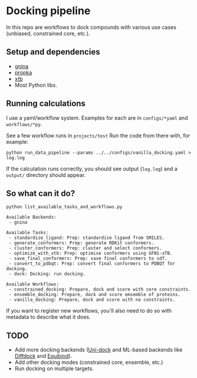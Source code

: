 # Docking pipeline

In this repo are workflows to dock compounds with various use cases (unbiased, constrained core, etc.). 

## Setup and dependencies

* [gnina](https://github.com/gnina/)
* [propka](https://propka.readthedocs.io/en/latest/)
* [xtb](https://xtb-docs.readthedocs.io/en/latest/setup.html)
* Most Python libs.

## Running calculations

I use a yaml/workflow system. Examples for each are in `configs/*yaml` and `workflows/*py`.

See a few workflow runs in `projects/test` Run the code from there with, for example:

`python run_data_pipeline --params ../../configs/vanilla_docking.yaml > log.log`

If the calculation runs correctly, you should see output (`log.log`) and a `output/` directory should appear.

## So what can it do?

`python list_available_tasks_and_workflows.py`

```
Available Backends:
 - gnina

Available Tasks:
 - standardize_ligand: Prep: standardise ligand from SMILES.
 - generate_conformers: Prep: generate RDKit conformers.
 - cluster_conformers: Prep: cluster and select conformers.
 - optimize_with_xtb: Prep: optimise conformers using GFN1-xTB.
 - save_final_conformers: Prep: save final conformers to sdf.
 - convert_to_pdbqt: Prep: convert final conformers to PDBQT for docking.
 - dock: Docking: run docking.

Available Workflows:
 - constrained_docking: Prepare, dock and score with core constraints.
 - ensemble_docking: Prepare, dock and score emsemble of proteins.
 - vanilla_docking: Prepare, dock and score with no constraints.
```

If you want to register new workflows, you'll also need to do so with metadata to describe what it does.

## TODO

* Add more docking backends ([Uni-dock](https://github.com/dptech-corp/Uni-Dock) and ML-based backends like [Diffdock](https://github.com/gcorso/DiffDock) and [Equibind](https://github.com/HannesStark/EquiBind)).
* Add other docking modes (constrained core, ensemble, etc.)
* Run docking on multiple targets. 